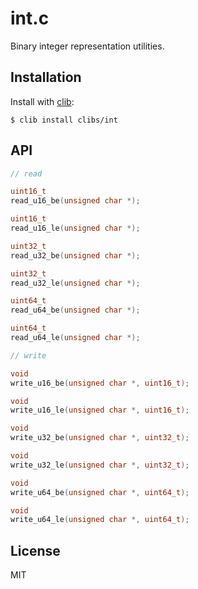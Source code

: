 
# int.c

  Binary integer representation utilities.

## Installation

  Install with [clib](https://github.com/clibs/clib):

```
$ clib install clibs/int
```

## API

```c
// read

uint16_t
read_u16_be(unsigned char *);

uint16_t
read_u16_le(unsigned char *);

uint32_t
read_u32_be(unsigned char *);

uint32_t
read_u32_le(unsigned char *);

uint64_t
read_u64_be(unsigned char *);

uint64_t
read_u64_le(unsigned char *);

// write

void
write_u16_be(unsigned char *, uint16_t);

void
write_u16_le(unsigned char *, uint16_t);

void
write_u32_be(unsigned char *, uint32_t);

void
write_u32_le(unsigned char *, uint32_t);

void
write_u64_be(unsigned char *, uint64_t);

void
write_u64_le(unsigned char *, uint64_t);
```

## License

  MIT
